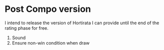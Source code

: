 ﻿Post Compo version
==================
I intend to release the version of Hortirata I can provide until the end of the rating phase for free.

1. Sound
1. Ensure non-win condition when draw
